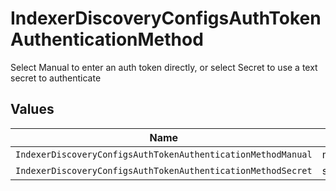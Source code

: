 # IndexerDiscoveryConfigsAuthTokenAuthenticationMethod

Select Manual to enter an auth token directly, or select Secret to use a text secret to authenticate


## Values

| Name                                                         | Value                                                        |
| ------------------------------------------------------------ | ------------------------------------------------------------ |
| `IndexerDiscoveryConfigsAuthTokenAuthenticationMethodManual` | manual                                                       |
| `IndexerDiscoveryConfigsAuthTokenAuthenticationMethodSecret` | secret                                                       |